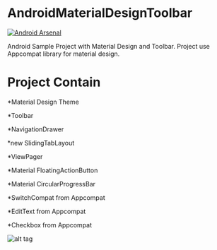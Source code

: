AndroidMaterialDesignToolbar
============================
[![Android Arsenal](https://img.shields.io/badge/Android%20Arsenal-AndroidMaterialDesignToolbar-brightgreen.svg?style=flat)](https://android-arsenal.com/details/3/1125)

Android Sample Project with Material Design and Toolbar.
Project use Appcompat library for material design.

Project Contain
============================
*Material Design Theme

*Toolbar

*NavigationDrawer

*new SlidingTabLayout

*ViewPager

*Material FloatingActionButton

*Material CircularProgressBar

*SwitchCompat from Appcompat

*EditText from Appcompat

*Checkbox from Appcompat


![alt tag](http://www.stdroid.com/img/output_5UTjCv.gif)
